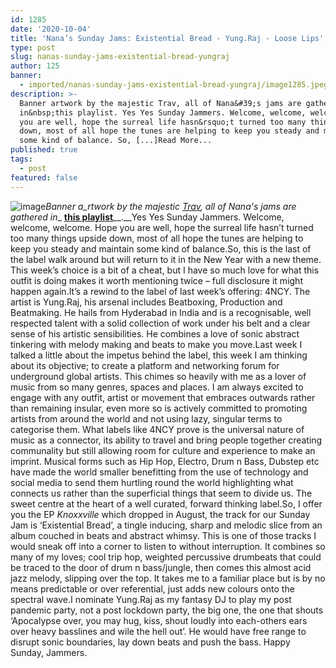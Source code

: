 ```yaml
---
id: 1285
date: '2020-10-04'
title: 'Nana’s Sunday Jams: Existential Bread - Yung.Raj - Loose Lips'
type: post
slug: nanas-sunday-jams-existential-bread-yungraj
author: 125
banner:
  - imported/nanas-sunday-jams-existential-bread-yungraj/image1285.jpeg
description: >-
  Banner artwork by the majestic Trav, all of Nana&#39;s jams are gathered
  in&nbsp;this playlist. Yes Yes Sunday Jammers. Welcome, welcome, welcome. Hope
  you are well, hope the surreal life hasn&rsquo;t turned too many things upside
  down, most of all hope the tunes are helping to keep you steady and maintain
  some kind of balance. So, [...]Read More...
published: true
tags:
  - post
featured: false
---
```

![image](../imported/nanas-sunday-jams-existential-bread-yungraj/image1285.jpeg)_Banner a_rtwork by the majestic [Trav](https://www.backdownwarchild.co.uk/), all of Nana's jams are gathered in__ [__this playlist__](https://open.spotify.com/playlist/12UoQ8ov5i6P8BIfm2lOjS?si=jarAn1CXSEuYB9vAxJidOg)__.__Yes Yes Sunday Jammers. Welcome, welcome, welcome. Hope you are well, hope the surreal life hasn’t turned too many things upside down, most of all hope the tunes are helping to keep you steady and maintain some kind of balance.So, this is the last of the label walk around but will return to it in the New Year with a new theme. This week’s choice is a bit of a cheat, but I have so much love for what this outfit is doing makes it worth mentioning twice – full disclosure it might happen again.It’s a rewind to the label of last week’s offering: 4NCY. The artist is Yung.Raj, his arsenal includes Beatboxing, Production and Beatmaking. He hails from Hyderabad in India and is a recognisable, well respected talent with a solid collection of work under his belt and a clear sense of his artistic sensibilities. He combines a love of sonic abstract tinkering with melody making and beats to make you move.Last week I talked a little about the impetus behind the label, this week I am thinking about its objective; to create a platform and networking forum for underground global artists. This chimes so heavily with me as a lover of music from so many genres, spaces and places. I am always excited to engage with any outfit, artist or movement that embraces outwards rather than remaining insular, even more so is actively committed to promoting artists from around the world and not using lazy, singular terms to categorise them. What labels like 4NCY prove is the universal nature of music as a connector, its ability to travel and bring people together creating communality but still allowing room for culture and experience to make an imprint. Musical forms such as Hip Hop, Electro, Drum n Bass, Dubstep etc have made the world smaller benefitting from the use of technology and social media to send them hurtling round the world highlighting what connects us rather than the superficial things that seem to divide us. The sweet centre at the heart of a well curated, forward thinking label.So, I offer you the EP _Knoxxville_ which dropped in August, the track for our Sunday Jam is ‘Existential Bread’, a tingle inducing, sharp and melodic slice from an album couched in beats and abstract whimsy. This is one of those tracks I would sneak off into a corner to listen to without interruption. It combines so many of my loves; cool trip hop, weighted percussive drumbeats that could be traced to the door of drum n bass/jungle, then comes this almost acid jazz melody, slipping over the top. It takes me to a familiar place but is by no means predictable or over referential, just adds new colours onto the spectral wave.I nominate Yung.Raj as my fantasy DJ to play my post pandemic party, not a post lockdown party, the big one, the one that shouts ‘Apocalypse over, you may hug, kiss, shout loudly into each-others ears over heavy basslines and wile the hell out’. He would have free range to disrupt sonic boundaries, lay down beats and push the bass. Happy Sunday, Jammers.